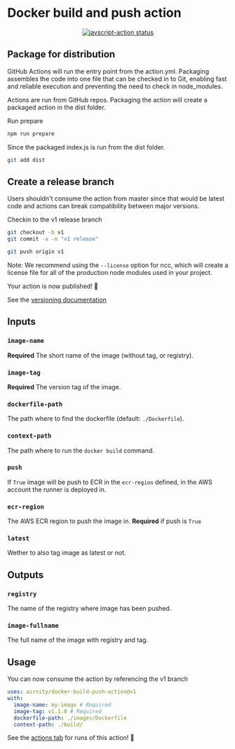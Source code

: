 # Docker build and push action

<p align="center">
  <a href="https://github.com/airnity/docker-build-push-action/actions"><img alt="javscript-action status" src="https://github.com/airnity/docker-build-push-action/workflows/units-test/badge.svg"></a>
</p>

## Package for distribution

GitHub Actions will run the entry point from the action.yml. Packaging assembles the code into one file that can be checked in to Git, enabling fast and reliable execution and preventing the need to check in node_modules.

Actions are run from GitHub repos. Packaging the action will create a packaged action in the dist folder.

Run prepare

```bash
npm run prepare
```

Since the packaged index.js is run from the dist folder.

```bash
git add dist
```

## Create a release branch

Users shouldn't consume the action from master since that would be latest code and actions can break compatibility between major versions.

Checkin to the v1 release branch

```bash
git checkout -b v1
git commit -a -m "v1 release"
```

```bash
git push origin v1
```

Note: We recommend using the `--license` option for ncc, which will create a license file for all of the production node modules used in your project.

Your action is now published! :rocket:

See the [versioning documentation](https://github.com/actions/toolkit/blob/master/docs/action-versioning.md)

## Inputs

### `image-name`

**Required** The short name of the image (without tag, or registry).

### `image-tag`

**Required** The version tag of the image.

### `dockerfile-path`

The path where to find the dockerfile (default: `./Dockerfile`).

### `context-path`

The path where to run the `docker build` command.

### `push`

If `True` image will be push to ECR in the `ecr-region` defined, in the AWS account the runner is deployed in.

### `ecr-region`

The AWS ECR region to push the image in.
**Required** if push is `True`

### `latest`

Wether to also tag image as latest or not.

## Outputs

### `registry`

The name of the registry where image has been pushed.

### `image-fullname`

The full name of the image with registry and tag.

## Usage

You can now consume the action by referencing the v1 branch

```yaml
uses: airnity/docker-build-push-action@v1
with:
  image-name: my-image # Required
  image-tag: v1.1.0 # Required
  dockerfile-path: ./images/Dockerfile
  context-path: ./build/
```

See the [actions tab](https://github.com/actions/javascript-action/actions) for runs of this action! :rocket:
